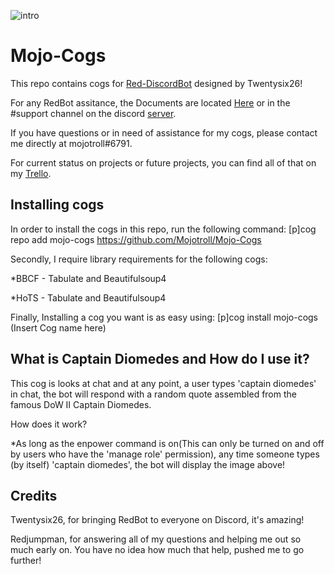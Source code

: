 ![intro](http://www.dustloop.com/wiki/images/0/07/BBCF_Susanoo_6B.png)

# Mojo-Cogs
This repo contains cogs for [Red-DiscordBot](https://github.com/Twentysix26/Red-DiscordBot) designed by Twentysix26!

For any RedBot assitance, the Documents are located [Here](https://twentysix26.github.io/Red-Docs/) or in the #support channel on the discord [server](https://discord.gg/red).

If you have questions or in need of assistance for my cogs, please contact me directly at mojotroll#6791.

For current status on projects or future projects, you can find all of that on my [Trello](https://trello.com/b/K4froUcU).

## Installing cogs

In order to install the cogs in this repo, run the following command: [p]cog repo add mojo-cogs https://github.com/Mojotroll/Mojo-Cogs

Secondly, I require library requirements for the following cogs:

*BBCF - Tabulate and Beautifulsoup4

*HoTS - Tabulate and Beautifulsoup4

Finally, Installing a cog you want is as easy using: [p]cog install mojo-cogs (Insert Cog name here)

## What is Captain Diomedes and How do I use it?

This cog is looks at chat and at any point, a user types 'captain diomedes' in chat, the bot will respond with a random quote assembled from the famous DoW II Captain Diomedes.

How does it work?

*As long as the enpower command is on(This can only be turned on and off by users who have the 'manage role' permission), any time someone types (by itself) 'captain diomedes', the bot will display the image above!

## Credits
Twentysix26, for bringing RedBot to everyone on Discord, it's amazing!

Redjumpman, for answering all of my questions and helping me out so much early on.  You have no idea how much that help, pushed me to go further!
